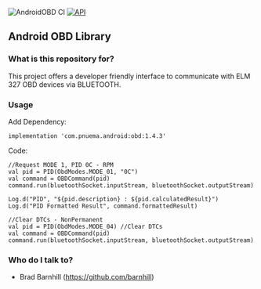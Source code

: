![AndroidOBD CI](https://github.com/barnhill/AndroidOBD/workflows/Android%20CI/badge.svg) [![API](https://img.shields.io/badge/API-24%2B-brightgreen.svg?style=flat)](https://android-arsenal.com/api?level=24)

## Android OBD Library


### What is this repository for? ###

This project offers a developer friendly interface to communicate with ELM 327 OBD devices via BLUETOOTH.

### Usage ###

Add Dependency:
```Gradle
implementation 'com.pnuema.android:obd:1.4.3'
```

Code:
```
//Request MODE 1, PID 0C - RPM
val pid = PID(ObdModes.MODE_01, "0C")
val command = OBDCommand(pid)
command.run(bluetoothSocket.inputStream, bluetoothSocket.outputStream)

Log.d("PID", "${pid.description} : ${pid.calculatedResult}")
Log.d("PID Formatted Result", command.formattedResult)
```

```
//Clear DTCs - NonPermanent
val pid = PID(ObdModes.MODE_04) //Clear DTCs
val command = OBDCommand(pid)
command.run(bluetoothSocket.inputStream, bluetoothSocket.outputStream)
```

### Who do I talk to? ###

* Brad Barnhill (https://github.com/barnhill)

